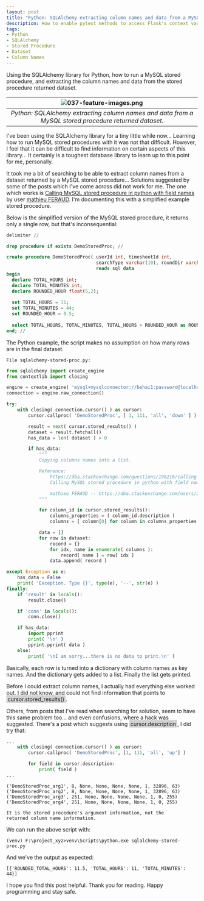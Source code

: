 ```yaml
---
layout: post
title: "Python: SQLAlchemy extracting column names and data from a MySQL stored procedure returned dataset."
description: How to enable pytest methods to access Flask's context variables, session and request.
tags:
- Python
- SQLAlchemy
- Stored Procedure
- Dataset
- Column Names
---
```


Using the SQLAlchemy library for Python, how to run a MySQL stored procedure, and extracting the column names and data from the stored procedure returned dataset.

| ![037-feature-images.png](https://behainguyen.files.wordpress.com/2022/08/037-feature-images.png) |
|:--:|
| *Python: SQLAlchemy extracting column names and data from a MySQL stored procedure returned dataset.* |

I've been using the
<span class="keyword">
SQLAlchemy</span> library for a tiny little while now... Learning 
how to run 
<span class="keyword">
MySQL stored procedures</span> with it was not that difficult. 
However, I feel that it can be difficult to find information on 
certain aspects of this library... It certainly is a toughest
database library to learn up to this point for me, personally.

It took me a bit of searching to be able to extract column names
from a dataset returned by a
<span class="keyword">
MySQL stored procedure</span>... Solutions suggested by some of the
posts which I've come across did not work for me. The one which works 
is <a href="https://dba.stackexchange.com/questions/198216/calling-mysql-stored-procedure-in-python-with-field-names" 
title="Calling MySQL stored procedure in python with field names" target="_blank">Calling MySQL stored procedure in python with field names</a>
by user 
<a href="https://dba.stackexchange.com/users/207207/mathieu-feraud"
title="mathieu FERAUD"
target="_blank">mathieu FERAUD</a>. I'm documenting this with 
a simplified example stored procedure.

Below is the simplified version of the
<span class="keyword">
MySQL stored procedure</span>, it returns only a single row, but 
that's inconsequential:

```sql
delimiter //

drop procedure if exists DemoStoredProc; //

create procedure DemoStoredProc( userId int, timesheetId int, 
                                 searchType varchar(10), roundDir varchar(4) )
                                 reads sql data
begin
  declare TOTAL_HOURS int;
  declare TOTAL_MINUTES int;
  declare ROUNDED_HOUR float(5,2);  
  
  set TOTAL_HOURS = 11;
  set TOTAL_MINUTES = 44;  
  set ROUNDED_HOUR = 0.5;  
  
  select TOTAL_HOURS, TOTAL_MINUTES, TOTAL_HOURS + ROUNDED_HOUR as ROUNDED_TOTAL_HOURS;  
end; //
```

The 
<span class="keyword">
Python</span> example, the script makes no assumption
on how many rows are in the final dataset.

```
File sqlalchemy-stored-proc.py:
```

```python
from sqlalchemy import create_engine
from contextlib import closing

engine = create_engine( 'mysql+mysqlconnector://behai1:password@localhost/ompdev1', echo = False )
connection = engine.raw_connection()

try:
    with closing( connection.cursor() ) as cursor:
        cursor.callproc( 'DemoStoredProc', [ 1, 111, 'all', 'down' ] )

        result = next( cursor.stored_results() )
        dataset = result.fetchall()
        has_data = len( dataset ) > 0

        if has_data:
            """
            Copying columns names into a list.

            Reference:
                https://dba.stackexchange.com/questions/198216/calling-mysql-stored-procedure-in-python-with-field-names
                Calling MySQL stored procedure in python with field names

                mathieu FERAUD -- https://dba.stackexchange.com/users/207207/mathieu-feraud
            """

            for column_id in cursor.stored_results():
                columns_properties = ( column_id.description )
                columns = [ column[0] for column in columns_properties ]

            data = []
            for row in dataset:
                record = {}
                for idx, name in enumerate( columns ):
                    record[ name ] = row[ idx ]
                data.append( record )

except Exception as e:
    has_data = False
    print( 'Exception. Type {}', type(e), '--', str(e) )
finally:
    if 'result' in locals():
        result.close()

    if 'conn' in locals():
        conn.close()

    if has_data:
        import pprint
        print( '\n' )
        pprint.pprint( data )
    else:
        print( '\nI am sorry...there is no data to print.\n' )
```

Basically, each row is turned into a 
<span class="keyword">
dictionary</span> with column names as key names. And the 
<span class="keyword">
dictionary</span> gets added to a list. Finally the list gets printed.

Before I could extract column names, I actually had everything else worked out. 
I did not know, and could not find information that points to 
<span style="background-color:#d1d1d1;padding-top:0.125em;padding-right:0.25em;padding-bottom:0.125em;padding-left:0.25em;">
cursor.stored_results()</span>.

Others, from posts that I've read when searching for solution,
seem to have this same problem too... and even confusions, 
where a hack was suggested. There's a post which suggests using 
<span style="background-color:#d1d1d1;padding-top:0.125em;padding-right:0.25em;padding-bottom:0.125em;padding-left:0.25em;">
cursor.description</span>, I did try that: 

```python
...
    with closing( connection.cursor() ) as cursor:
        cursor.callproc( 'DemoStoredProc', [1, 111, 'all', 'up'] )

        for field in cursor.description:
	        print( field )
...			
```

```
('DemoStoredProc_arg1', 8, None, None, None, None, 1, 32896, 63)
('DemoStoredProc_arg2', 8, None, None, None, None, 1, 32896, 63)
('DemoStoredProc_arg3', 251, None, None, None, None, 1, 0, 255)
('DemoStoredProc_arg4', 251, None, None, None, None, 1, 0, 255)
```

```
It is the stored procedure's argument information, not the 
returned column name information.
```

We can run the above script with:

```
(venv) F:\project_xyz>venv\Scripts\python.exe sqlalchemy-stored-proc.py
```

And we've the output as expected:

```
[{'ROUNDED_TOTAL_HOURS': 11.5, 'TOTAL_HOURS': 11, 'TOTAL_MINUTES': 44}]
```

I hope you find this post helpful. Thank you for reading. Happy 
programming and stay safe.
